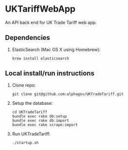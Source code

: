# UKTariffWebApp

An API back end for UK Trade Tariff web app.

## Dependencies

1. ElasticSearch (Mac OS X using Homebrew):

    ```
    brew install elasticsearch
    ```

## Local install/run instructions

1. Clone repo:

    ```
    git clone git@github.com:alphagov/UKTradeTariff.git
    ```

2. Setup the database:

    ```
    cd UKTradeTariff
    bundle exec rake db:setup
    bundle exec rake db:import
    bundle exec rake scrape:import
    ```
3. Run UKTradeTariff:

    ```
    ./startup.sh
    ```
